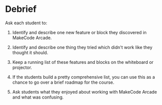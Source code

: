 # Debrief
Ask each student to:
1. Identify and describe one new feature or block they discovered in MakeCode Arcade.
2. Identify and describe one thing they tried which didn't work like they thought it should.
3. Keep a running list of these features and blocks on the whiteboard or projector.
4. If the students build a pretty comprehensive list, you can use this as a chance to go over a brief roadmap for the course.
   
5. Ask students what they enjoyed about working with MakeCode Arcade and what was confusing.
